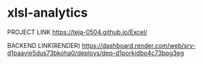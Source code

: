 # xlsl-analytics

PROJECT LINK   https://teja-0504.github.io/Excel/


BACKEND LINK(RENDER)   https://dashboard.render.com/web/srv-d1paavje5dus73bkoha0/deploys/dep-d1porkidbo4c73bpg3eg
